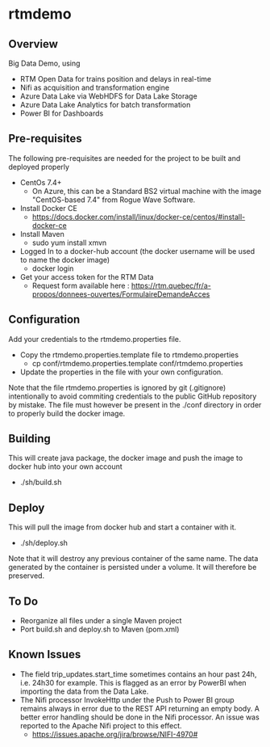# rtmdemo

## Overview
Big Data Demo, using
- RTM Open Data for trains position and delays in real-time
- Nifi as acquisition and transformation engine
- Azure Data Lake via WebHDFS for Data Lake Storage
- Azure Data Lake Analytics for batch transformation
- Power BI for Dashboards


## Pre-requisites
The following pre-requisites are needed for the project to be built and deployed properly
- CentOs 7.4+
	- On Azure, this can be a Standard BS2 virtual machine with the image "CentOS-based 7.4" from Rogue Wave Software.
- Install Docker CE
	- https://docs.docker.com/install/linux/docker-ce/centos/#install-docker-ce
- Install Maven
	- sudo yum install xmvn
- Logged In to a docker-hub account (the docker username will be used to name the docker image)
	- docker login
- Get your access token for the RTM Data
	- Request form available here : https://rtm.quebec/fr/a-propos/donnees-ouvertes/FormulaireDemandeAcces


## Configuration
Add your credentials to the rtmdemo.properties file.
- Copy the rtmdemo.properties.template file to rtmdemo.properties
	- cp conf/rtmdemo.properties.template conf/rtmdemo.properties
- Update the properties in the file with your own configuration.

Note that the file rtmdemo.properties is ignored by git (.gitignore) intentionally to avoid commiting credentials to the public GitHub repository by mistake. The file must however be present in the ./conf directory in order to properly build the docker image.


## Building
This will create java package, the docker image and push the image to docker hub into your own account
- ./sh/build.sh


## Deploy
This will pull the image from docker hub and start a container with it.
- ./sh/deploy.sh

Note that it will destroy any previous container of the same name. The data generated by the container is persisted under a volume. It will therefore be preserved.


## To Do
- Reorganize all files under a single Maven project
- Port build.sh and deploy.sh to Maven (pom.xml)

## Known Issues
- The field trip_updates.start_time sometimes contains an hour past 24h, i.e. 24h30 for example. This is flagged as an error by PowerBI when importing the data from the Data Lake.
- The Nifi processor InvokeHttp under the Push to Power BI group remains always in error due to the REST API returning an empty body. A better error handling should be done in the Nifi processor. An issue was reported to the Apache Nifi project to this effect.
	- https://issues.apache.org/jira/browse/NIFI-4970#
	

